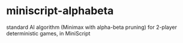 # miniscript-alphabeta
standard AI algorithm (Minimax with alpha-beta pruning) for 2-player deterministic games, in MiniScript
